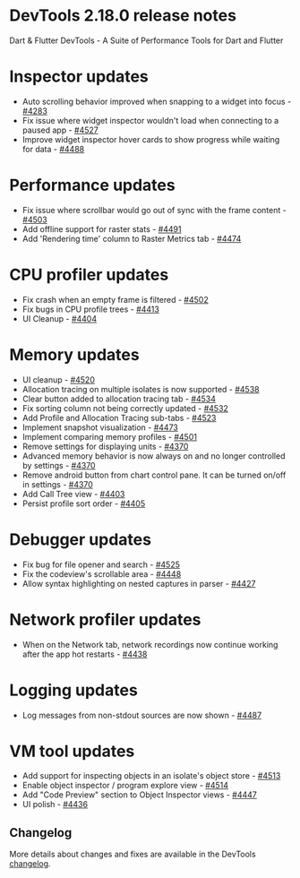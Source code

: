 # DevTools 2.18.0 release notes

Dart & Flutter DevTools - A Suite of Performance Tools for Dart and Flutter

# Inspector updates

- Auto scrolling behavior improved when snapping to a widget into focus - [#4283](https://github.com/flutter/devtools/pull/4283)
- Fix issue where widget inspector wouldn't load when connecting to a paused app - [#4527](https://github.com/flutter/devtools/pull/4527)
- Improve widget inspector hover cards to show progress while waiting for data - [#4488](https://github.com/flutter/devtools/pull/4488)

# Performance updates

- Fix issue where scrollbar would go out of sync with the frame content - [#4503](https://github.com/flutter/devtools/pull/4503)
- Add offline support for raster stats - [#4491](https://github.com/flutter/devtools/pull/4491)
- Add 'Rendering time' column to Raster Metrics tab - [#4474](https://github.com/flutter/devtools/pull/4474)

# CPU profiler updates

- Fix crash when an empty frame is filtered - [#4502](https://github.com/flutter/devtools/pull/4502)
- Fix bugs in CPU profile trees - [#4413](https://github.com/flutter/devtools/pull/4413)
- UI Cleanup - [#4404](https://github.com/flutter/devtools/pull/4404)

# Memory updates

- UI cleanup - [#4520](https://github.com/flutter/devtools/pull/4520)
- Allocation tracing on multiple isolates is now supported - [#4538](https://github.com/flutter/devtools/pull/4538)
- Clear button added to allocation tracing tab - [#4534](https://github.com/flutter/devtools/pull/4534)
- Fix sorting column not being correctly updated - [#4532](https://github.com/flutter/devtools/pull/4532)
- Add Profile and Allocation Tracing sub-tabs - [#4523](https://github.com/flutter/devtools/pull/4523)
- Implement snapshot visualization - [#4473](https://github.com/flutter/devtools/pull/4473)
- Implement comparing memory profiles - [#4501](https://github.com/flutter/devtools/pull/4501)
- Remove settings for displaying units - [#4370](https://github.com/flutter/devtools/pull/4370)
- Advanced memory behavior is now always on and no longer controlled by settings - [#4370](https://github.com/flutter/devtools/pull/4370)
- Remove android button from chart control pane. It can be turned on/off in settings - [#4370](https://github.com/flutter/devtools/pull/4370)
- Add Call Tree view - [#4403](https://github.com/flutter/devtools/pull/4403)
- Persist profile sort order - [#4405](https://github.com/flutter/devtools/pull/4405)

# Debugger updates

- Fix bug for file opener and search - [#4525](https://github.com/flutter/devtools/pull/4525)
- Fix the codeview's scrollable area - [#4448](https://github.com/flutter/devtools/pull/4448)
- Allow syntax highlighting on nested captures in parser - [#4427](https://github.com/flutter/devtools/pull/4427)

# Network profiler updates

- When on the Network tab, network recordings now continue working after the app hot restarts - [#4438](https://github.com/flutter/devtools/pull/4438)

# Logging updates

- Log messages from non-stdout sources are now shown - [#4487](https://github.com/flutter/devtools/pull/4487)

# VM tool updates

- Add support for inspecting objects in an isolate's object store - [#4513](https://github.com/flutter/devtools/pull/4513)
- Enable object inspector / program explore view - [#4514](https://github.com/flutter/devtools/pull/4514)
- Add "Code Preview" section to Object Inspector views - [#4447](https://github.com/flutter/devtools/pull/4447)
- UI polish - [#4436](https://github.com/flutter/devtools/pull/4436)

## Changelog

More details about changes and fixes are available in the DevTools
[changelog](https://github.com/flutter/devtools/blob/master/CHANGELOG.md).
